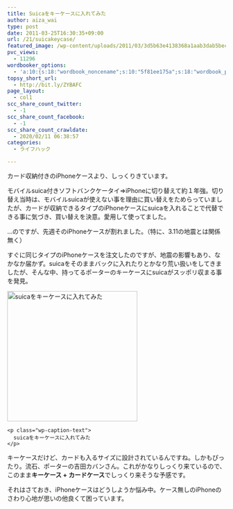 ```yaml
---
title: Suicaをキーケースに入れてみた
author: aiza_wai
type: post
date: 2011-03-25T16:30:35+09:00
url: /21/suicakeycase/
featured_image: /wp-content/uploads/2011/03/3d5b63e4138368a1aab3dab5bec8bc3e.png
pvc_views:
  - 11296
wordbooker_options:
  - 'a:10:{s:18:"wordbook_noncename";s:10:"5f81ee175a";s:18:"wordbook_page_post";s:4:"-100";s:18:"wordbook_orandpage";s:1:"2";s:23:"wordbook_default_author";s:1:"1";s:23:"wordbook_extract_length";s:3:"256";s:19:"wordbook_actionlink";s:3:"300";s:26:"wordbooker_publish_default";s:2:"on";s:18:"wordbook_attribute";s:12:"無印発信";s:29:"wordbooker_status_update_text";s:35:": New blog post :  %title% - %link%";s:20:"wordbook_comment_get";s:2:"on";}'
topsy_short_url:
  - http://bit.ly/ZYBAFC
page_layout:
  - col1
scc_share_count_twitter:
  - -1
scc_share_count_facebook:
  - -1
scc_share_count_crawldate:
  - 2020/02/11 06:38:57
categories:
  - ライフハック

---
```

カード収納付きのiPhoneケースより、しっくりきています。

<!--more-->

モバイルsuica付きソフトバンクケータイ⇒iPhoneに切り替えて約１年強。切り替え当時は、モバイルsuicaが使えない事を理由に買い替えをためらっていましたが、カードが収納できるタイプのiPhoneケースにsuicaを入れることで代替できる事に気づき、買い替えを決意。愛用して使ってました。

&#8230;のですが、先週そのiPhoneケースが割れました。（特に、3.11の地震とは関係無く）

すぐに同じタイプのiPhoneケースを注文したのですが、地震の影響もあり、なかなか届かず。suicaをそのままバックに入れたりとかなり荒い扱いをしてきましたが、そんな中、持ってるポーターのキーケースにsuicaがスッポリ収まる事を発見。

<div class="photo">
  <div style="width: 310px" class="wp-caption aligncenter">
    <img title="suica_keycase" src="https://mujiota.com/wp-content/uploads/2011/03/suica_keycase-300x300.jpg" alt="suicaをキーケースに入れてみた" width="300" height="300" />
    
    <p class="wp-caption-text">
      suicaをキーケースに入れてみた
    </p>
  </div>
</div>

キーケースだけど、カードも入るサイズに設計されているんですね。しかもぴったり。流石、ポーターの吉田カバンさん。これがかなりしっくり来ているので、このまま**キーケース + カードケース**でしっくり来そうな予感です。

それはさておき、iPhoneケースはどうしようか悩み中。ケース無しのiPhoneのさわり心地が思いの他良くて困っています。

&nbsp;